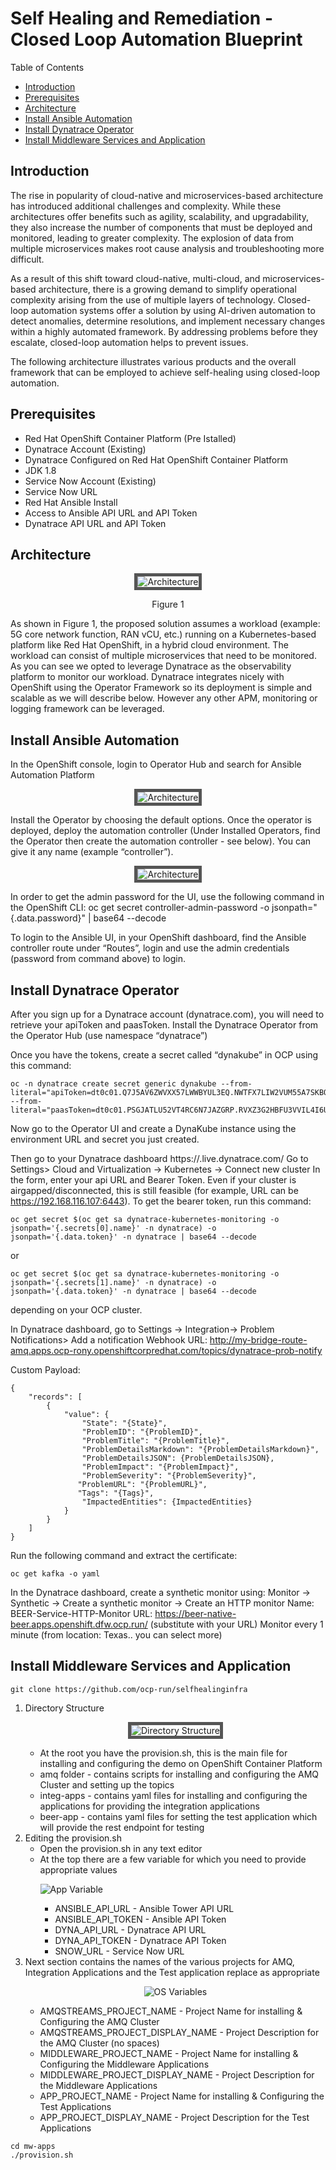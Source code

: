 <h1>Self Healing and Remediation - Closed Loop Automation Blueprint</h1>

<p>Table of Contents</p>

<ul>
	<li><a href="#_intro">Introduction</a></li>
	<li><a href="#_prerequisites">Prerequisites</a></li>
	<li><a href="#_architecture">Architecture</a></li>
	<li><a href="#_installansible">Install Ansible Automation</a></li>
	<li><a href="#_installdynatrace">Install Dynatrace Operator</a></li>
	<li><a href="#_run">Install Middleware Services and Application</a></li>
</ul>

<h2 id="_intro">Introduction</h2>

<p>The rise in popularity of cloud-native and microservices-based architecture has introduced additional challenges and complexity. While these architectures offer benefits such as agility, scalability, and upgradability, they also increase the number of components that must be deployed and monitored, leading to greater complexity. The explosion of data from multiple microservices makes root cause analysis and troubleshooting more difficult.

As a result of this shift toward cloud-native, multi-cloud, and microservices-based architecture, there is a growing demand to simplify operational complexity arising from the use of multiple layers of technology. Closed-loop automation systems offer a solution by using AI-driven automation to detect anomalies, determine resolutions, and implement necessary changes within a highly automated framework. By addressing problems before they escalate, closed-loop automation helps to prevent issues.

The following architecture illustrates various products and the overall framework that can be employed to achieve self-healing using closed-loop automation.</p>

<h2 id="_prerequisites">Prerequisites</h2>

<ul>
	<li>Red Hat OpenShift Container Platform (Pre Istalled)</li>
	<li>Dynatrace Account (Existing)</li>
	<li>Dynatrace Configured on Red Hat OpenShift Container Platform</li>
	<li>JDK 1.8</li>
	<li>Service Now Account (Existing)</li>
	<li>Service Now URL</li>
	<li>Red Hat Ansible Install</li>
	<li>Access to Ansible API URL and API Token</li>
	<li>Dynatrace API URL and API Token</li>
</ul>

<h2 id="_architecture">Architecture</h2>

<p style="text-align:center;"><img alt="Architecture" style="border: 5px solid #555;" src="images/architect.png" /></p>
<p align=center>Figure 1</p>
<p>As shown in Figure 1, the proposed solution assumes a workload (example: 5G core network function, RAN vCU, etc.) running on a Kubernetes-based platform like Red Hat OpenShift, in a hybrid cloud environment. The workload can consist of multiple microservices that need to be monitored.&nbsp;<br />
As you can see we opted to leverage Dynatrace as the observability platform to monitor our workload. Dynatrace integrates nicely with OpenShift using the Operator Framework so its deployment is simple and scalable as we will describe below. However any other APM, monitoring or logging framework can be leveraged.</p>

<h2  id="_installansible">Install Ansible Automation</h2>
<p>In the OpenShift console, login to Operator Hub and search for Ansible Automation Platform</p>
<p style="text-align:center;"><img alt="Architecture" style="border: 5px solid #555;" src="images/figure2.png" /></p>
<p>Install the Operator by choosing the default options. Once the operator is deployed, deploy the automation controller (Under Installed Operators, find the Operator then create the automation controller - see below). You can give it any name (example “controller”).</p>
<p style="text-align:center;"><img alt="Architecture" style="border: 5px solid #555;" src="images/figure3.png" /></p>
<p>In order to get the admin password for the UI, use the following command in the OpenShift CLI: oc get secret controller-admin-password -o jsonpath="{.data.password}" | base64 --decode

To login to the Ansible UI, in your OpenShift dashboard, find the Ansible controller route under “Routes”, login and use the admin credentials (password from command above) to login.</p>

<h2  id="_installdynatrace">Install Dynatrace Operator</h2>
<p>After you sign up for a Dynatrace account (dynatrace.com), you will need to retrieve your apiToken and paasToken. Install the Dynatrace Operator from the Operator Hub (use namespace “dynatrace”)

Once you have the tokens, create a secret called “dynakube” in OCP using this command:</p>
```
oc -n dynatrace create secret generic dynakube --from-literal="apiToken=dt0c01.Q7J5AV6ZWVXX57LWWBYUL3EQ.NWTFX7LIW2VUM55A7SKBQLAYHFIGRUB7M5E3UTDZNCRLFV36OUNAJ4IBHJCAMBE5" --from-literal="paasToken=dt0c01.PSGJATLU52VT4RC6N7JAZGRP.RVXZ3G2HBFU3VVIL4I6U6QXM22JRNJJEZ33L226RLX7KJAB44GA6ORGCTQWLIAAV"
```
<p>
Now go to the Operator UI and create a DynaKube instance using the environment URL and secret you just created.

Then go to your Dynatrace dashboard https://<envID>.live.dynatrace.com/
Go to Settings> Cloud and Virtualization -> Kubernetes -> Connect new cluster
In the form, enter your api URL and Bearer Token. Even if your cluster is airgapped/disconnected, this is still feasible (for example, URL can be https://192.168.116.107:6443). To get the bearer token, run this command:</p>
```
oc get secret $(oc get sa dynatrace-kubernetes-monitoring -o jsonpath='{.secrets[0].name}' -n dynatrace) -o jsonpath='{.data.token}' -n dynatrace | base64 --decode
```
or
```
oc get secret $(oc get sa dynatrace-kubernetes-monitoring -o jsonpath='{.secrets[1].name}' -n dynatrace) -o jsonpath='{.data.token}' -n dynatrace | base64 --decode
```
<p>depending on your OCP cluster.</p>

In Dynatrace dashboard, go to Settings -> Integration-> Problem Notifications> Add a notification
Webhook URL: http://my-bridge-route-amq.apps.ocp-rony.openshiftcorpredhat.com/topics/dynatrace-prob-notify

Custom Payload:
```
{
    "records": [
        {
            "value": {
                "State": "{State}",
                "ProblemID": "{ProblemID}",
                "ProblemTitle": "{ProblemTitle}",
                "ProblemDetailsMarkdown": "{ProblemDetailsMarkdown}",
                "ProblemDetailsJSON": {ProblemDetailsJSON},
                "ProblemImpact": "{ProblemImpact}",
                "ProblemSeverity": "{ProblemSeverity}",
               "ProblemURL": "{ProblemURL}",
               "Tags": "{Tags}",
                "ImpactedEntities": {ImpactedEntities}
            }
        }
    ]
}
```
Run the following command and extract the certificate:
```
oc get kafka -o yaml 
```
    
In the Dynatrace dashboard, create a synthetic monitor using:
Monitor -> Synthetic -> Create a synthetic monitor -> Create an HTTP monitor
Name: BEER-Service-HTTP-Monitor
URL: https://beer-native-beer.apps.openshift.dfw.ocp.run/ (substitute with your URL)
Monitor every 1 minute (from location: Texas.. you can select more) 

<h2  id="_run">Install Middleware Services and Application</h2>

```
git clone https://github.com/ocp-run/selfhealinginfra
```

<ol>
	<li>Directory Structure
	<p style="text-align:center;"><img alt="Directory Structure" style="border: 5px solid #555;" src="images/ds.png" /></p>
	<ul>
	  <li>At the root you have the provision.sh, this is the main file for installing and configuring the demo on OpenShift Container Platform</li>
	  <li>amq folder - contains scripts for installing and configuring the AMQ Cluster and setting up the topics</li>
	  <li>integ-apps - contains yaml files for installing and configuring the applications for providing the integration applications</li>
	  <li>beer-app - contains yaml files for setting the test application which will provide the rest endpoint for testing</li>
	</ul>
	</li>
	<li>Editing the provision.sh
	<ul>
		<li>Open the provision.sh in any text editor</li>
		<li>At the top there are a few variable for which you need to provide appropriate values
		<p><img style="text-align:center;" alt="App Variable" src="images/var.png" /></p>
		<ul>
			<li>ANSIBLE_API_URL - Ansible Tower API URL</li>
			<li>ANSIBLE_API_TOKEN - Ansible API Token</li>
			<li>DYNA_API_URL - Dynatrace API URL</li>
			<li>DYNA_API_TOKEN - Dynatrace API Token</li>
			<li>SNOW_URL - Service Now URL</li>
		</ul>
		</li>
	</ul>
	</li>
	<li>Next section contains the names of the various projects for AMQ, Integration Applications and the Test application replace as appropriate
	<p style="text-align:center;"><img style="text-align:center;" style="border: 5px solid #555;" alt="OS Variables" src="images/os.png" /></p>
	<ul>
		<li>AMQSTREAMS_PROJECT_NAME - Project Name for installing &amp; Configuring&nbsp;the AMQ Cluster</li>
		<li>AMQSTREAMS_PROJECT_DISPLAY_NAME - Project Description for the AMQ Cluster (no spaces)</li>
		<li>MIDDLEWARE_PROJECT_NAME - Project Name for installing &amp; Configuring&nbsp;the Middleware Applications</li>
		<li>MIDDLEWARE_PROJECT_DISPLAY_NAME - Project Description for the Middleware Applications</li>
		<li>APP_PROJECT_NAME - Project Name for installing &amp; Configuring&nbsp;the Test Applications</li>
		<li>APP_PROJECT_DISPLAY_NAME -&nbsp;Project Description for the Test Applications</li>
	</ul>
	</li>
</ol>

```
cd mw-apps
./provision.sh
```
